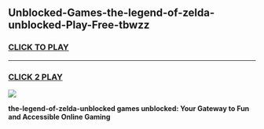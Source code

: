 
## Unblocked-Games-the-legend-of-zelda-unblocked-Play-Free-tbwzz
<h3>
<a href="https://premium76.site?title=the-legend-of-zelda-unblocked&ref=23A">CLICK TO PLAY</a></h3>
<hr>

<h3>
<a href="https://premium76.site?title=the-legend-of-zelda-unblocked&ref=23A">CLICK 2 PLAY</a>
  
</h3>

<a href="https://premium76.site?title=the-legend-of-zelda-unblocked&ref=23A"><img src="https://clearcache.store/games.png"></a>


**the-legend-of-zelda-unblocked games unblocked: Your Gateway to Fun and Accessible Online Gaming**
